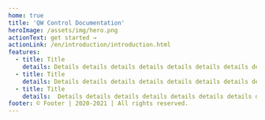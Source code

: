 ```yaml
---
home: true
title: 'QW Control Documentation'
heroImage: /assets/img/hero.png
actionText: get started →
actionLink: /en/introduction/introduction.html
features:
  - title: Title
    details: Details details details details details details details details.
  - title: Title
    details: Details details details details details details details details.
  - title: Title
    details:  Details details details details details details details details.
footer: © Footer | 2020-2021 | All rights reserved.
---
```

